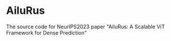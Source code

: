 # AiluRus
The source code for NeurIPS2023 paper "AiluRus: A Scalable ViT Framework for Dense Prediction"
